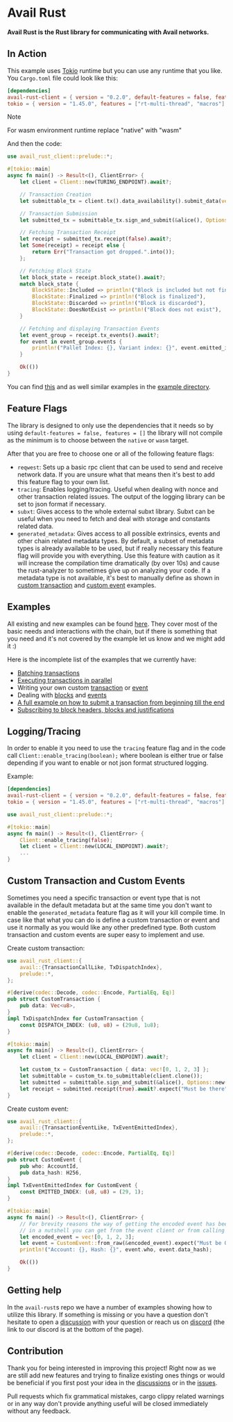 # Avail Rust

**Avail Rust is the Rust library for communicating with Avail networks.**

## In Action

This example uses [Tokio](https://crates.io/crates/tokio) runtime but you can
use any runtime that you like. You `Cargo.toml` file could look like this:

```toml
[dependencies]
avail-rust-client = { version = "0.2.0", default-features = false, features = ["native", "reqwest"] }
tokio = { version = "1.45.0", features = ["rt-multi-thread", "macros"] }
```

> [!NOTE]
> For wasm environment runtime replace "native" with "wasm"

And then the code:
```rust
use avail_rust_client::prelude::*;

#[tokio::main]
async fn main() -> Result<(), ClientError> {
	let client = Client::new(TURING_ENDPOINT).await?;

	// Transaction Creation
	let submittable_tx = client.tx().data_availability().submit_data(vec![0, 1, 2, 3, 4, 5]);

	// Transaction Submission
	let submitted_tx = submittable_tx.sign_and_submit(&alice(), Options::new(Some(2))).await?;

	// Fetching Transaction Receipt
	let receipt = submitted_tx.receipt(false).await?;
	let Some(receipt) = receipt else {
		return Err("Transaction got dropped.".into());
	};

	// Fetching Block State
	let block_state = receipt.block_state().await?;
	match block_state {
		BlockState::Included => println!("Block is included but not finalized"),
		BlockState::Finalized => println!("Block is finalized"),
		BlockState::Discarded => println!("Block is discarded"),
		BlockState::DoesNotExist => println!("Block does not exist"),
	}

	// Fetching and displaying Transaction Events
	let event_group = receipt.tx_events().await?;
	for event in event_group.events {
		println!("Pallet Index: {}, Variant index: {}", event.emitted_index.0, event.emitted_index.1);
	}

	Ok(())
}
```
You can find [this](https://github.com/availproject/avail-rust/tree/main/examples/transaction_submission) and as well similar examples in the [example directory](https://github.com/availproject/avail-rust/tree/main/examples).

## Feature Flags
The library is designed to only use the dependencies that it needs so by using `default-features = false, features = []` the library will not compile as the minimum is to choose between the `native` or `wasm` target.

After that you are free to choose one or all of the following feature flags:
- `reqwest`: Sets up a basic rpc client that can be used to send and receive network data. If you are unsure what that means then it's best to add this feature flag to your own list.
- `tracing`: Enables logging/tracing. Useful when dealing with nonce and other transaction related issues. The output of the logging library can be set to json format if necessary.
- `subxt`: Gives access to the whole external subxt library. Subxt can be useful when you need to fetch and deal with storage and constants related data.
- `generated_metadata`: Gives access to all possible extrinsics, events and other chain related metadata types. By default, a subset of metadata types is already available to be used, but if really necessary this feature flag will provide you with everything. Use this feature with caution as it will increase the compilation time dramatically (by over 10s) and cause the rust-analyzer to sometimes give up on analyzing your code. If a metadata type is not available, it's best to manually define as shown in [custom transaction](https://github.com/availproject/avail-rust/tree/main/examples/custom_transaction) and [custom event](https://github.com/availproject/avail-rust/tree/main/examples/custom_event) examples.

## Examples
All existing and new examples can be found [here](https://github.com/availproject/avail-rust/tree/main/examples). They cover most of the basic needs and interactions with the chain, but if there is something that you need and it's not covered by the example let us know and we might add it :)

Here is the incomplete list of the examples that we currently have:
- [Batching transactions](https://github.com/availproject/avail-rust/tree/main/examples/batch)
- [Executing transactions in parallel](https://github.com/availproject/avail-rust/tree/main/examples/parallel_transaction_submission)
- Writing your own custom [transaction](https://github.com/availproject/avail-rust/tree/main/examples/custom_transaction) or [event](https://github.com/availproject/avail-rust/tree/main/examples/custom_event)
- Dealing with [blocks](https://github.com/availproject/avail-rust/tree/main/examples/block_client) and [events](https://github.com/availproject/avail-rust/tree/main/examples/custom_event)
- [A full example on how to submit a transaction from beginning till the end](https://github.com/availproject/avail-rust/tree/main/examples/transaction_submission)
- [Subscribing to block headers, blocks and justifications](https://github.com/availproject/avail-rust/tree/main/examples/transaction_submission)

## Logging/Tracing
In order to enable it you need to use the `tracing` feature flag and in the code call `Client::enable_tracing(boolean);` where boolean is either true or false depending if you want to enable or not json format structured logging.

Example:
```toml
[dependencies]
avail-rust-client = { version = "0.2.0", default-features = false, features = ["native", "reqwest", "tracing"] }
tokio = { version = "1.45.0", features = ["rt-multi-thread", "macros"] }
```

```rust
use avail_rust_client::prelude::*;

#[tokio::main]
async fn main() -> Result<(), ClientError> {
	Client::enable_tracing(false);
	let client = Client::new(LOCAL_ENDPOINT).await?;
    ...
}
```

## Custom Transaction and Custom Events
Sometimes you need a specific transaction or event type that is not available in the default metadata but at the same time you don't want to enable the  `generated_metadata` feature flag as it will your kill compile time. In case like that what you can do is define a custom transaction or event and use it normally as you would like any other predefined type. Both custom transaction and custom events are super easy to implement and use.

Create custom transaction:
```rust
use avail_rust_client::{
	avail::{TransactionCallLike, TxDispatchIndex},
	prelude::*,
};

#[derive(codec::Decode, codec::Encode, PartialEq, Eq)]
pub struct CustomTransaction {
	pub data: Vec<u8>,
}
impl TxDispatchIndex for CustomTransaction {
	const DISPATCH_INDEX: (u8, u8) = (29u8, 1u8);
}

#[tokio::main]
async fn main() -> Result<(), ClientError> {
	let client = Client::new(LOCAL_ENDPOINT).await?;

	let custom_tx = CustomTransaction { data: vec![0, 1, 2, 3] };
	let submittable = custom_tx.to_submittable(client.clone());
	let submitted = submittable.sign_and_submit(&alice(), Options::new(Some(2))).await?;
	let receipt = submitted.receipt(true).await?.expect("Must be there");
}
```

Create custom event:
```rust
use avail_rust_client::{
	avail::{TransactionEventLike, TxEventEmittedIndex},
	prelude::*,
};

#[derive(codec::Decode, codec::Encode, PartialEq, Eq)]
pub struct CustomEvent {
	pub who: AccountId,
	pub data_hash: H256,
}
impl TxEventEmittedIndex for CustomEvent {
	const EMITTED_INDEX: (u8, u8) = (29, 1);
}

#[tokio::main]
async fn main() -> Result<(), ClientError> {
    // For brevity reasons the way of getting the encoded event has been skipped but
    // in a nutshell you can get from the event client or from calling receipt.tx_events()
	let encoded_event = vec![0, 1, 2, 3];
	let event = CustomEvent::from_raw(&encoded_event).expect("Must be Ok");
	println!("Account: {}, Hash: {}", event.who, event.data_hash);

	Ok(())
}
```

## Getting help
In the `avail-rust`s repo we have a number of examples showing how to utilize this library. If something is missing or you have a question don't hesitate to open a [discussion](https://github.com/availproject/avail-rust/discussions) with your question or reach us on [discord](https://www.availproject.org/developer) (the link to our discord is at the bottom of the page).


## Contribution
Thank you for being interested in improving this project! Right now as we are still add new features and trying to finalize existing ones things or would be beneficial if you first post your idea in the [discussions](https://github.com/availproject/avail-rust/discussions) or in the [issues](https://github.com/availproject/avail-rust/issues).

Pull requests which fix grammatical mistakes, cargo clippy related warnings or in any way don't provide anything useful will be closed immediately without any feedback.